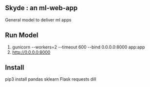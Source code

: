 ## Skyde : an ml-web-app
General model to deliver ml apps

## Run Model
1. gunicorn --workers=2 --timeout 600 --bind 0.0.0.0:8000 app:app
2. http://0.0.0.0:8000

## Install
pip3 install pandas sklearn Flask requests dill